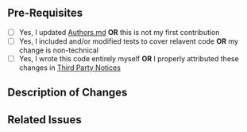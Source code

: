 ## Pre-Requisites
- [ ] Yes, I updated [Authors.md](../Authors.md) **OR** this is not my first contribution
- [ ] Yes, I included and/or modified tests to cover relavent code **OR** my change is non-technical
- [ ] Yes, I wrote this code entirely myself **OR** I properly attributed these changes in [Third Party Notices](../THIRD-PARTY-NOTICES.txt)

## Description of Changes
<!-- Enter a description of what this PR adds/changes -->

## Related Issues
<!-- Include a list and brief description of any tracked issues -->
<!-- e.g., "Fixes #123 - A bug that crashes the app" -->
